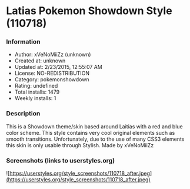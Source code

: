 # Latias Pokemon Showdown Style (110718)

### Information
- Author: xVeNoMiiZz (unknown)
- Created at: unknown
- Updated at: 2/23/2015, 12:55:07 AM
- License: NO-REDISTRIBUTION
- Category: pokemonshowdown
- Rating: undefined
- Total installs: 1479
- Weekly installs: 1


### Description
This is a Showdown theme/skin based around Laitias with a red and blue color scheme. This style contains very cool original elements such as smooth transitions. Unfortunately, due to the use of many CSS3 elements this skin is only usable through Stylish.
Made by xVeNoMiiZz


### Screenshots (links to userstyles.org)
![https://userstyles.org/style_screenshots/110718_after.jpeg](https://userstyles.org/style_screenshots/110718_after.jpeg)


